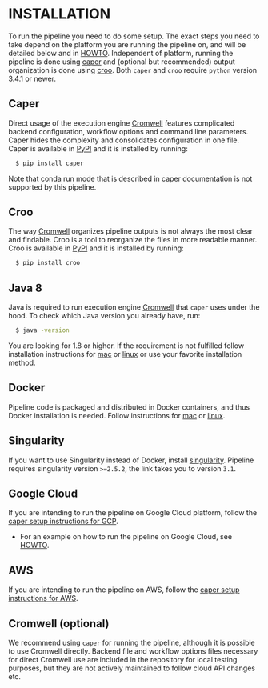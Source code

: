 # INSTALLATION

To run the pipeline you need to do some setup. The exact steps you need to take depend on the platform you are running the pipeline on, and will be detailed below and in [HOWTO](howto.md). Independent of platform, running the pipeline is done using [caper](https://github.com/ENCODE-DCC/caper) and (optional but recommended) output organization is done using [croo](https://github.com/ENCODE-DCC/croo). Both `caper` and `croo` require `python` version 3.4.1 or newer.

## Caper

Direct usage of the execution engine [Cromwell](https://software.broadinstitute.org/wdl/documentation/execution) features complicated backend configuration, workflow options and command line parameters. Caper hides the complexity and consolidates configuration in one file. Caper is available in [PyPI](https://pypi.org/project/caper/) and it is installed by running:

```bash
  $ pip install caper
```

Note that conda run mode that is described in caper documentation is not supported by this pipeline.

## Croo

The way [Cromwell](https://software.broadinstitute.org/wdl/documentation/execution) organizes pipeline outputs is not always the most clear and findable. Croo is a tool to reorganize the files in more readable manner. Croo is available in [PyPI](https://pypi.org/project/croo/) and it is installed by running:

```bash
  $ pip install croo
```

## Java 8

Java is required to run execution engine [Cromwell](https://software.broadinstitute.org/wdl/documentation/execution) that `caper` uses under the hood.
To check which Java version you already have, run:
```bash
  $ java -version
```
You are looking for 1.8 or higher. If the requirement is not fulfilled follow installation instructions for [mac](https://java.com/en/download/help/mac_install.xml) or
[linux](http://openjdk.java.net/install/) or use your favorite installation method.

## Docker

Pipeline code is packaged and distributed in Docker containers, and thus Docker installation is needed.
Follow instructions for [mac](https://docs.docker.com/docker-for-mac/install/) or [linux](https://docs.docker.com/install/linux/docker-ce/ubuntu/#upgrade-docker-after-using-the-convenience-script).

## Singularity

If you want to use Singularity instead of Docker, install [singularity](https://www.sylabs.io/guides/3.1/user-guide/installation.html). Pipeline requires singularity version `>=2.5.2`, the link takes you to version `3.1`.

## Google Cloud

If you are intending to run the pipeline on Google Cloud platform, follow the [caper setup instructions for GCP](https://github.com/ENCODE-DCC/caper/blob/master/docs/conf_gcp.md).
* For an example on how to run the pipeline on Google Cloud, see [HOWTO](howto.md#google-cloud).

## AWS

If you are intending to run the pipeline on AWS, follow the [caper setup instructions for AWS](https://github.com/ENCODE-DCC/caper/blob/master/docs/conf_aws.md).

## Cromwell (optional)

We recommend using `caper` for running the pipeline, although it is possible to use Cromwell directly. Backend file and workflow options files necessary for direct Cromwell use are included in the repository for local testing purposes, but they are not actively maintained to follow cloud API changes etc.
